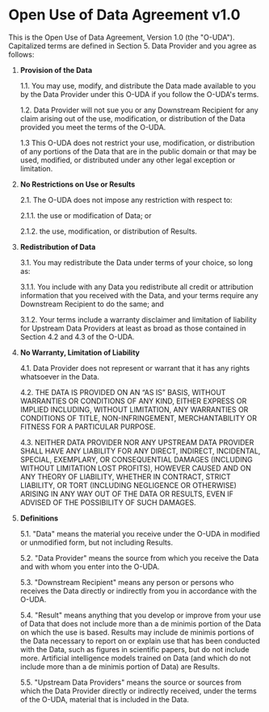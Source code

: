 # Open Use of Data Agreement v1.0

This is the Open Use of Data Agreement, Version 1.0 (the "O-UDA"). Capitalized terms are defined in Section 5. Data Provider and you agree as follows:

1. **Provision of the Data**

    1.1. You may use, modify, and distribute the Data made available to you by the Data Provider under this O-UDA if you follow the O-UDA's terms.

    1.2. Data Provider will not sue you or any Downstream Recipient for any claim arising out of the use, modification, or distribution of the Data provided you meet the terms of the O-UDA.

    1.3 This O-UDA does not restrict your use, modification, or distribution of any portions of the Data that are in the public domain or that may be used, modified, or distributed under any other legal exception or limitation.

2. **No Restrictions on Use or Results**

    2.1. The O-UDA does not impose any restriction with respect to:

      2.1.1. the use or modification of Data; or

      2.1.2. the use, modification, or distribution of Results.

3. **Redistribution of Data**

    3.1. You may redistribute the Data under terms of your choice, so long as:

      3.1.1. You include with any Data you redistribute all credit or attribution information that you received with the Data, and your terms require any Downstream Recipient to do the same; and

      3.1.2. Your terms include a warranty disclaimer and limitation of liability for Upstream Data Providers at least as broad as those contained in Section 4.2 and 4.3 of the O-UDA.

4. **No Warranty, Limitation of Liability**

    4.1. Data Provider does not represent or warrant that it has any rights whatsoever in the Data.

    4.2. THE DATA IS PROVIDED ON AN “AS IS” BASIS, WITHOUT WARRANTIES OR CONDITIONS OF ANY KIND, EITHER EXPRESS OR IMPLIED INCLUDING, WITHOUT LIMITATION, ANY WARRANTIES OR CONDITIONS OF TITLE, NON-INFRINGEMENT, MERCHANTABILITY OR FITNESS FOR A PARTICULAR PURPOSE.

    4.3. NEITHER DATA PROVIDER NOR ANY UPSTREAM DATA PROVIDER SHALL HAVE ANY LIABILITY FOR ANY DIRECT, INDIRECT, INCIDENTAL, SPECIAL, EXEMPLARY, OR CONSEQUENTIAL DAMAGES (INCLUDING WITHOUT LIMITATION LOST PROFITS), HOWEVER CAUSED AND ON ANY THEORY OF LIABILITY, WHETHER IN CONTRACT, STRICT LIABILITY, OR TORT (INCLUDING NEGLIGENCE OR OTHERWISE) ARISING IN ANY WAY OUT OF THE DATA OR RESULTS, EVEN IF ADVISED OF THE POSSIBILITY OF SUCH DAMAGES.

5. **Definitions**

    5.1. "Data" means the material you receive under the O-UDA in modified or unmodified form, but not including Results.

    5.2. "Data Provider" means the source from which you receive the Data and with whom you enter into the O-UDA.

    5.3. "Downstream Recipient" means any person or persons who receives the Data directly or indirectly from you in accordance with the O-UDA.

    5.4. "Result" means anything that you develop or improve from your use of Data that does not include more than a de minimis portion of the Data on which the use is based.  Results may include de minimis portions of the Data necessary to report on or explain use that has been conducted with the Data, such as figures in scientific papers, but do not include more.  Artificial intelligence models trained on Data (and which do not include more than a de minimis portion of Data) are Results.

    5.5. "Upstream Data Providers" means the source or sources from which the Data Provider directly or indirectly received, under the terms of the O-UDA, material that is included in the Data.

